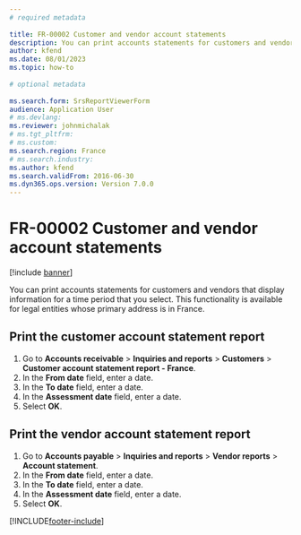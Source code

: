 ```yaml
--- 
# required metadata 
 
title: FR-00002 Customer and vendor account statements
description: You can print accounts statements for customers and vendors that display information for a time period that you select. 
author: kfend
ms.date: 08/01/2023
ms.topic: how-to 
 
# optional metadata 
 
ms.search.form: SrsReportViewerForm   
audience: Application User 
# ms.devlang:  
ms.reviewer: johnmichalak
# ms.tgt_pltfrm:  
# ms.custom:  
ms.search.region: France
# ms.search.industry: 
ms.author: kfend
ms.search.validFrom: 2016-06-30 
ms.dyn365.ops.version: Version 7.0.0 
---
```

# FR-00002 Customer and vendor account statements

[!include [banner](../../includes/banner.md)]

You can print accounts statements for customers and vendors that display information for a time period that you select. This functionality is available for legal entities whose primary address is in France.

## Print the customer account statement report
1. Go to **Accounts receivable** > **Inquiries and reports** > **Customers** > **Customer account statement report - France**.
2. In the **From date** field, enter a date.
3. In the **To date** field, enter a date.
4. In the **Assessment date** field, enter a date.
5. Select **OK**.

## Print the vendor account statement report
1. Go to **Accounts payable** > **Inquiries and reports** > **Vendor reports** > **Account statement**.
2. In the **From date** field, enter a date.
3. In the **To date** field, enter a date.
4. In the **Assessment date** field, enter a date.
5. Select **OK**.



[!INCLUDE[footer-include](../../../includes/footer-banner.md)]
